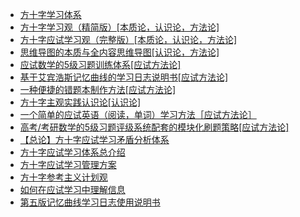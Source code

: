 +   [方十字学习体系](README.md)
+   [方十字学习观（精简版）[本质论，认识论，方法论]](01.md)
+   [方十字应试学习观（完整版）[本质论，认识论，方法论]](02.md)
+   [思维导图的本质与全内容思维导图[认识论，方法论]](03.md)
+   [应试数学的5级习题训练体系[应试方法论]](04.md)
+   [基于艾宾浩斯记忆曲线的学习日志说明书[应试方法论]](05.md)
+   [一种便捷的错题本制作方法[应试方法论]](06.md)
+   [方十字主观实践认识论[认识论]](07.md)
+   [一个简单的应试英语（阅读，单词）学习方法［应试方法论］](08.md)
+   [高考/考研数学的5级习题评级系统配套的模块化刷题策略[应试方法论]](09.md)
+   [【总论】方十字应试学习矛盾分析体系](10.md)
+   [方十字应试学习体系总介绍](11.md)
+   [方十字应试学习管理方案](12.md)
+   [方十字参考主义计划观](13.md)
+   [如何在应试学习中理解信息](14.md)
+   [第五版记忆曲线学习日志使用说明书](15.md)